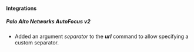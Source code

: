 
#### Integrations

##### Palo Alto Networks AutoFocus v2

- Added an argument *separator* to the ***url*** command to allow specifying a custom separator.
